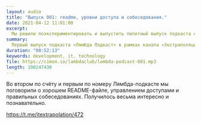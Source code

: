 ```yaml
---
layout: audio
title: "Выпуск 001: readme, уровни доступа и собеседования."
date: 2021-04-12 11:01:00
excerpt:
  Мы решили поэкспериментировать и выпустить пилотный выпуск подкаста c названием «Лямбда Подкаст». В нём мы, редакцией «Экстраполяции», успели поговорить о двух темах.
summary:
  Первый выпуск подкаста «Лямбда Подкаст» в рамках канала «Экстраполяция IT» (https://t.me/itextrapolation)
duration: "00:52:13"
keywords: development, it, technology
file: https://cimon.io/lambdaclub/lambda-podcast-001.mp3
length: 100247430
---
```


Во втором по счёту и первым по номеру Лямбда-подкасте мы поговорили о хорошем README-файле, управлением доступами и правильных собеседованиях. Получилось весьма интересно и познавательно.

https://t.me/itextrapolation/472
